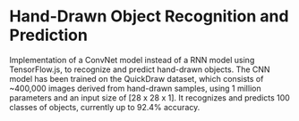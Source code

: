 # Hand-Drawn Object Recognition and Prediction
Implementation of a ConvNet model instead of a RNN model using TensorFlow.js, to recognize and predict hand-drawn objects. The CNN model has been trained on the QuickDraw dataset, which consists of ~400,000 images derived from hand-drawn samples, using 1 million parameters and an input size of [28 x 28 x 1]. It recognizes and predicts 100 classes of objects, currently up to 92.4% accuracy.


